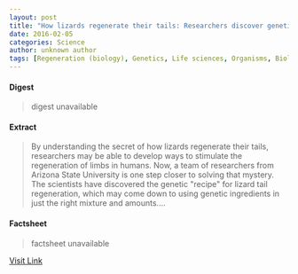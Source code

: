 ```yaml
---
layout: post
title: "How lizards regenerate their tails: Researchers discover genetic 'recipe'"
date: 2016-02-05
categories: Science
author: unknown author
tags: [Regeneration (biology), Genetics, Life sciences, Organisms, Biology]
---
```



#### Digest
>digest unavailable

#### Extract
>By understanding the secret of how lizards regenerate their tails, researchers may be able to develop ways to stimulate the regeneration of limbs in humans. Now, a team of researchers from Arizona State University is one step closer to solving that mystery. The scientists have discovered the genetic "recipe" for lizard tail regeneration, which may come down to using genetic ingredients in just the right mixture and amounts....

#### Factsheet
>factsheet unavailable

[Visit Link](http://phys.org/news327756189.html)


